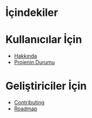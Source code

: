 # İçindekiler

# Kullanıcılar İçin
- [Hakkında](./user/about.md)
- [Projenin Durumu](./user/status.md)

# Geliştiriciler İçin
- [Contributing](./dev/contributing.md)
- [Roadmap](./dev/roadmap.md)
